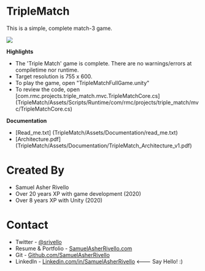 # TripleMatch
This is a simple, complete match-3 game.

![](TripleMatch/Assets/Documentation/TripleMatch_Screenshot_v1.png)

**Highlights**

* The 'Triple Match' game is complete. There are no warnings/errors at compiletime nor runtime. 
* Target resolution is 755 x 600.
* To play the game, open "TripleMatchFullGame.unity"
* To review the code, open [com.rmc.projects.triple_match.mvc.TripleMatchCore.cs] (TripleMatch/Assets/Scripts/Runtime/com/rmc/projects/triple_match/mvc/TripleMatchCore.cs)

**Documentation**

* [Read_me.txt] (TripleMatch/Assets/Documentation/read_me.txt)
* [Architecture.pdf] (TripleMatch/Assets/Documentation/TripleMatch_Architecture_v1.pdf)

Created By
=============

- Samuel Asher Rivello 
- Over 20 years XP with game development (2020)
- Over 8 years XP with Unity (2020)

Contact
=============

- Twitter - <a href="https://twitter.com/srivello/">@srivello</a>
- Resume & Portfolio - <a href="http://www.SamuelAsherRivello.com">SamuelAsherRivello.com</a>
- Git - <a href="https://github.com/SamuelAsherRivello/">Github.com/SamuelAsherRivello</a>
- LinkedIn - <a href="https://Linkedin.com/in/SamuelAsherRivello">Linkedin.com/in/SamuelAsherRivello</a> <--- Say Hello! :)






